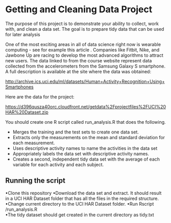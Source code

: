 # Getting and Cleaning Data Project

The purpose of this project is to demonstrate your ability to collect, work with, and clean a data set. The goal is to prepare tidy data that can be used for later analysis

One of the most exciting areas in all of data science right now is wearable computing - see for example this article . Companies like Fitbit, Nike, and Jawbone Up are racing to develop the most advanced algorithms to attract new users. The data linked to from the course website represent data collected from the accelerometers from the Samsung Galaxy S smartphone. A full description is available at the site where the data was obtained: 

http://archive.ics.uci.edu/ml/datasets/Human+Activity+Recognition+Using+Smartphones 

Here are the data for the project: 

https://d396qusza40orc.cloudfront.net/getdata%2Fprojectfiles%2FUCI%20HAR%20Dataset.zip 

You should create one R script called run_analysis.R that does the following. 
* Merges the training and the test sets to create one data set.
* Extracts only the measurements on the mean and standard deviation for each measurement. 
* Uses descriptive activity names to name the activities in the data set
* Appropriately labels the data set with descriptive activity names. 
* Creates a second, independent tidy data set with the average of each variable for each activity and each subject. 



## Running the script

•Clone this repository
•Download the data set and extract. It should result in a  UCI HAR Dataset  folder that has all the files in the required structure.
•Change current directory to the  UCI HAR Dataset  folder.
•Run  Rscript <path to>/run_analysis.R  
•The tidy dataset should get created in the current directory as  tidy.txt  
